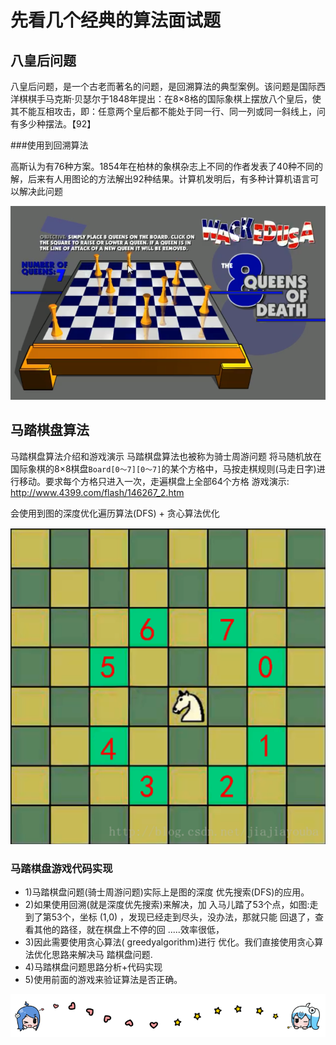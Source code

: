 
# 先看几个经典的算法面试题
## 八皇后问题
八皇后问题，是一个古老而著名的问题，是回溯算法的典型案例。该问题是国际西洋棋棋手马克斯·贝瑟尔于1848年提出：在8×8格的国际象棋上摆放八个皇后，使其不能互相攻击，即：任意两个皇后都不能处于同一行、同一列或同一斜线上，问有多少种摆法。【92】

###使用到回溯算法

高斯认为有76种方案。1854年在柏林的象棋杂志上不同的作者发表了40种不同的解，后来有人用图论的方法解出92种结果。计算机发明后，有多种计算机语言可以解决此问题


![image_1](../img/image_1.png)

## 马踏棋盘算法
马踏棋盘算法介绍和游戏演示
马踏棋盘算法也被称为骑士周游问题
将马随机放在国际象棋的8×8棋盘`Board[0～7][0～7]`的某个方格中，马按走棋规则(马走日字)进行移动。要求每个方格只进入一次，走遍棋盘上全部64个方格
游戏演示: http://www.4399.com/flash/146267_2.htm 

会使用到图的深度优化遍历算法(DFS) + 贪心算法优化

![image_2](../img/image_2.png)
### 马踏棋盘游戏代码实现

- 1)马踏棋盘问题(骑士周游问题)实际上是图的深度
优先搜索(DFS)的应用。
- 2)如果使用回溯(就是深度优先搜索)来解决，加
入马儿踏了53个点，如图:走到了第53个，坐标
(1,0) ，发现已经走到尽头，没办法，那就只能
回退了，查看其他的路径，就在棋盘上不停的回
.....效率很低，
- 3)因此需要使用贪心算法( greedyalgorithm)进行
优化。我们直接使用贪心算法优化思路来解决马
踏棋盘问题.
- 4)马踏棋盘问题思路分析+代码实现
- 5)使用前面的游戏来验证算法是否正确。


![哔哩哔哩动画](../img/bilibili_line.png)


